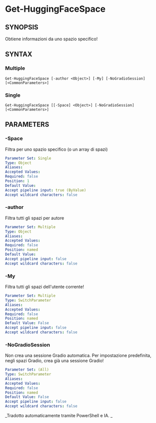﻿---
external help file: powershai-help.xml
schema: 2.0.0
powershai: true
---

# Get-HuggingFaceSpace

## SYNOPSIS <!--!= @#Synop !-->
Obtiene informazioni da uno spazio specifico!

## SYNTAX <!--!= @#Syntax !-->

### Multiple
```
Get-HuggingFaceSpace [-author <Object>] [-My] [-NoGradioSession] [<CommonParameters>]
```

### Single
```
Get-HuggingFaceSpace [[-Space] <Object>] [-NoGradioSession] [<CommonParameters>]
```

## PARAMETERS <!--!= @#Params !-->

### -Space
Filtra per uno spazio specifico (o un array di spazi)

```yml
Parameter Set: Single
Type: Object
Aliases: 
Accepted Values: 
Required: false
Position: 1
Default Value: 
Accept pipeline input: true (ByValue)
Accept wildcard characters: false
```

### -author
Filtra tutti gli spazi per autore

```yml
Parameter Set: Multiple
Type: Object
Aliases: 
Accepted Values: 
Required: false
Position: named
Default Value: 
Accept pipeline input: false
Accept wildcard characters: false
```

### -My
Filtra tutti gli spazi dell'utente corrente!

```yml
Parameter Set: Multiple
Type: SwitchParameter
Aliases: 
Accepted Values: 
Required: false
Position: named
Default Value: False
Accept pipeline input: false
Accept wildcard characters: false
```

### -NoGradioSession
Non crea una sessione Gradio automatica.
Per impostazione predefinita, negli spazi Gradio, crea già una sessione Gradio!

```yml
Parameter Set: (All)
Type: SwitchParameter
Aliases: 
Accepted Values: 
Required: false
Position: named
Default Value: False
Accept pipeline input: false
Accept wildcard characters: false
```




<!--PowershaiAiDocBlockStart-->
_Tradotto automaticamente tramite PowerShell e IA. 
_
<!--PowershaiAiDocBlockEnd-->
